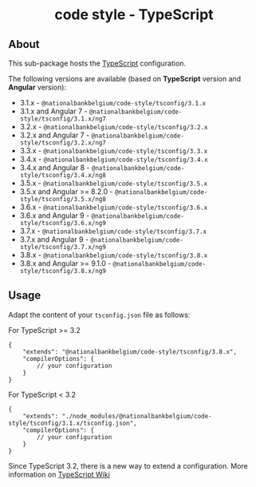 <h1 align="center">
   code style - TypeScript
</h1>

## About

This sub-package hosts the [TypeScript](https://www.typescriptlang.org/) configuration.

The following versions are available (based on **TypeScript** version and **Angular** version):

-   3.1.x - `@nationalbankbelgium/code-style/tsconfig/3.1.x`
-   3.1.x and Angular 7 - `@nationalbankbelgium/code-style/tsconfig/3.1.x/ng7`
-   3.2.x - `@nationalbankbelgium/code-style/tsconfig/3.2.x`
-   3.2.x and Angular 7 - `@nationalbankbelgium/code-style/tsconfig/3.2.x/ng7`
-   3.3.x - `@nationalbankbelgium/code-style/tsconfig/3.3.x`
-   3.4.x - `@nationalbankbelgium/code-style/tsconfig/3.4.x`
-   3.4.x and Angular 8 - `@nationalbankbelgium/code-style/tsconfig/3.4.x/ng8`
-   3.5.x - `@nationalbankbelgium/code-style/tsconfig/3.5.x`
-   3.5.x and Angular >= 8.2.0 - `@nationalbankbelgium/code-style/tsconfig/3.5.x/ng8`
-   3.6.x - `@nationalbankbelgium/code-style/tsconfig/3.6.x`
-   3.6.x and Angular 9 - `@nationalbankbelgium/code-style/tsconfig/3.6.x/ng9`
-   3.7.x - `@nationalbankbelgium/code-style/tsconfig/3.7.x`
-   3.7.x and Angular 9 - `@nationalbankbelgium/code-style/tsconfig/3.7.x/ng9`
-   3.8.x - `@nationalbankbelgium/code-style/tsconfig/3.8.x`
-   3.8.x and Angular >= 9.1.0 - `@nationalbankbelgium/code-style/tsconfig/3.8.x/ng9`

## Usage

Adapt the content of your `tsconfig.json` file as follows:

For TypeScript >= 3.2

```text
{
	"extends": "@nationalbankbelgium/code-style/tsconfig/3.8.x",
	"compilerOptions": {
		// your configuration
	}
}
```

For TypeScript < 3.2

```text
{
	"extends": "./node_modules/@nationalbankbelgium/code-style/tsconfig/3.1.x/tsconfig.json",
	"compilerOptions": {
		// your configuration
	}
}
```

Since TypeScript 3.2, there is a new way to extend a configuration. More information on [TypeScript Wiki](https://github.com/microsoft/TypeScript/wiki/What%27s-new-in-TypeScript#tsconfigjson-inheritance-via-nodejs-packages)
